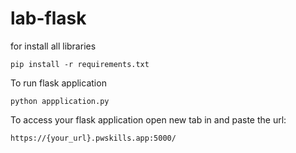 # lab-flask

<!-- ![image](https://user-images.githubusercontent.com/115451707/196919992-edcfea8b-e3f6-4f35-9398-43be66b5622d.png) -->

for install all libraries
```
pip install -r requirements.txt
```

To run flask application 

```
python appplication.py
```


To access your flask application open new tab in and paste the url:
```
https://{your_url}.pwskills.app:5000/
```
